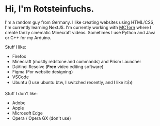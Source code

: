 # Hi, I'm Rotsteinfuchs.
I'm a random guy from Germany.
I like creating websites using HTML/CSS, I'm currently learning NextJS.
I'm currently working with [MCTorn](https://www.mctorn.de) where I create fanzy cinematic Minecraft videos.
Sometimes I use Python and Java or C++ for my Arduino.

Stuff I like:
- Firefox
- Minecraft (mostly redstone and commands) and Prism Launcher
- DaVinci Resolve (**Free** video editing software)
- Figma (For website designing)
- VSCode
- Ubuntu (I use ubuntu btw, I switched recently, and I like it👍)

Stuff I don't like:
- Adobe
- Apple
- Microsoft Edge
- Opera / Opera GX (don't use)
